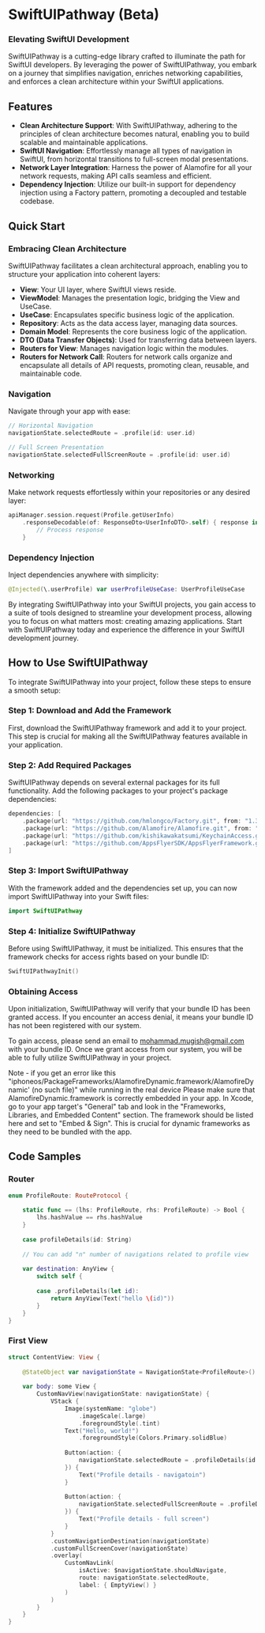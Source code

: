 
# SwiftUIPathway (Beta)

### Elevating SwiftUI Development

SwiftUIPathway is a cutting-edge library crafted to illuminate the path for SwiftUI developers. By leveraging the power of SwiftUIPathway, you embark on a journey that simplifies navigation, enriches networking capabilities, and enforces a clean architecture within your SwiftUI applications.

## Features

- **Clean Architecture Support**: With SwiftUIPathway, adhering to the principles of clean architecture becomes natural, enabling you to build scalable and maintainable applications.
- **SwiftUI Navigation**: Effortlessly manage all types of navigation in SwiftUI, from horizontal transitions to full-screen modal presentations.
- **Network Layer Integration**: Harness the power of Alamofire for all your network requests, making API calls seamless and efficient.
- **Dependency Injection**: Utilize our built-in support for dependency injection using a Factory pattern, promoting a decoupled and testable codebase.

## Quick Start

### Embracing Clean Architecture

SwiftUIPathway facilitates a clean architectural approach, enabling you to structure your application into coherent layers:

- **View**: Your UI layer, where SwiftUI views reside.
- **ViewModel**: Manages the presentation logic, bridging the View and UseCase.
- **UseCase**: Encapsulates specific business logic of the application.
- **Repository**: Acts as the data access layer, managing data sources.
- **Domain Model**: Represents the core business logic of the application.
- **DTO (Data Transfer Objects)**: Used for transferring data between layers.
- **Routers for View**: Manages navigation logic within the modules.
- **Routers for Network Call**: Routers for network calls organize and encapsulate all details of API requests, promoting clean, reusable, and maintainable code.

 
### Navigation

Navigate through your app with ease:

```swift
// Horizontal Navigation
navigationState.selectedRoute = .profile(id: user.id)

// Full Screen Presentation
navigationState.selectedFullScreenRoute = .profile(id: user.id)
```

### Networking

Make network requests effortlessly within your repositories or any desired layer:

```swift
apiManager.session.request(Profile.getUserInfo)
    .responseDecodable(of: ResponseDto<UserInfoDTO>.self) { response in
        // Process response
    }
```

### Dependency Injection

Inject dependencies anywhere with simplicity:

```swift
@Injected(\.userProfile) var userProfileUseCase: UserProfileUseCase
```

By integrating SwiftUIPathway into your SwiftUI projects, you gain access to a suite of tools designed to streamline your development process, allowing you to focus on what matters most: creating amazing applications. Start with SwiftUIPathway today and experience the difference in your SwiftUI development journey.

## How to Use SwiftUIPathway

To integrate SwiftUIPathway into your project, follow these steps to ensure a smooth setup:

### Step 1: Download and Add the Framework

First, download the SwiftUIPathway framework and add it to your project. This step is crucial for making all the SwiftUIPathway features available in your application.

### Step 2: Add Required Packages

SwiftUIPathway depends on several external packages for its full functionality. Add the following packages to your project's package dependencies:

```swift
dependencies: [
    .package(url: "https://github.com/hmlongco/Factory.git", from: "1.3.7"),
    .package(url: "https://github.com/Alamofire/Alamofire.git", from: "5.9.0"), -> **Make sure you add only AlamofireDynamic**
    .package(url: "https://github.com/kishikawakatsumi/KeychainAccess.git", .branch("master")),
    .package(url: "https://github.com/AppsFlyerSDK/AppsFlyerFramework.git", from: "6.13.2")
]
```

### Step 3: Import SwiftUIPathway

With the framework added and the dependencies set up, you can now import SwiftUIPathway into your Swift files:

```swift
import SwiftUIPathway
```

### Step 4: Initialize SwiftUIPathway

Before using SwiftUIPathway, it must be initialized. This ensures that the framework checks for access rights based on your bundle ID:

```swift
SwiftUIPathwayInit()
```

### Obtaining Access

Upon initialization, SwiftUIPathway will verify that your bundle ID has been granted access. If you encounter an access denial, it means your bundle ID has not been registered with our system.

To gain access, please send an email to mohammad.mugish@gmail.com with your bundle ID. Once we grant access from our system, you will be able to fully utilize SwiftUIPathway in your project.

Note -
if you get an error like this "iphoneos/PackageFrameworks/AlamofireDynamic.framework/AlamofireDynamic' (no such file)" while running in the real device 
Please make sure that AlamofireDynamic.framework is correctly embedded in your app. In Xcode, go to your app target's "General" tab and look in the "Frameworks, Libraries, and Embedded Content" section. The framework should be listed here and set to "Embed & Sign". This is crucial for dynamic frameworks as they need to be bundled with the app.


## Code Samples

### Router
```swift
enum ProfileRoute: RouteProtocol {
    
    static func == (lhs: ProfileRoute, rhs: ProfileRoute) -> Bool {
        lhs.hashValue == rhs.hashValue
    }
    
    case profileDetails(id: String)
    
    // You can add "n" number of navigations related to profile view
   
    var destination: AnyView {
        switch self {
        
        case .profileDetails(let id):
            return AnyView(Text("hello \(id)"))
        }
    }
}
```

### First View
```swift
struct ContentView: View {
    
    @StateObject var navigationState = NavigationState<ProfileRoute>()
    
    var body: some View {
        CustomNavView(navigationState: navigationState) {
            VStack {
                Image(systemName: "globe")
                    .imageScale(.large)
                    .foregroundStyle(.tint)
                Text("Hello, world!")
                    .foregroundStyle(Colors.Primary.solidBlue)
                
                Button(action: {
                    navigationState.selectedRoute = .profileDetails(id: "UniqueId")
                }) {
                    Text("Profile details - navigatoin")
                }
                
                Button(action: {
                    navigationState.selectedFullScreenRoute = .profileDetails(id: "UniqueId")
                }) {
                    Text("Profile details - full screen")
                }
            }
            .customNavigationDestination(navigationState)
            .customFullScreenCover(navigationState)
            .overlay(
                CustomNavLink(
                    isActive: $navigationState.shouldNavigate,
                    route: navigationState.selectedRoute,
                    label: { EmptyView() }
                )
            )
        }
    }
}
```



